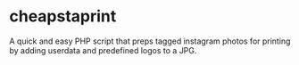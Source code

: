 cheapstaprint
=============

A quick and easy PHP script that preps tagged instagram photos for printing by adding userdata and predefined logos to a JPG.